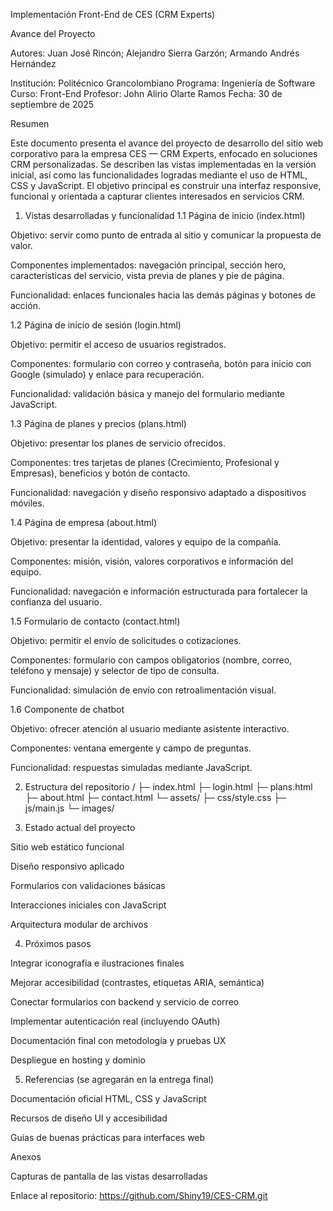 Implementación Front-End de CES (CRM Experts)

Avance del Proyecto

Autores:
Juan José Rincón; Alejandro Sierra Garzón; Armando Andrés Hernández

Institución: Politécnico Grancolombiano
Programa: Ingeniería de Software
Curso: Front-End
Profesor: John Alirio Olarte Ramos
Fecha: 30 de septiembre de 2025

Resumen

Este documento presenta el avance del proyecto de desarrollo del sitio web corporativo para la empresa CES — CRM Experts, enfocado en soluciones CRM personalizadas. Se describen las vistas implementadas en la versión inicial, así como las funcionalidades logradas mediante el uso de HTML, CSS y JavaScript. El objetivo principal es construir una interfaz responsive, funcional y orientada a capturar clientes interesados en servicios CRM.

1. Vistas desarrolladas y funcionalidad
   1.1 Página de inicio (index.html)

Objetivo: servir como punto de entrada al sitio y comunicar la propuesta de valor.

Componentes implementados: navegación principal, sección hero, características del servicio, vista previa de planes y pie de página.

Funcionalidad: enlaces funcionales hacia las demás páginas y botones de acción.

1.2 Página de inicio de sesión (login.html)

Objetivo: permitir el acceso de usuarios registrados.

Componentes: formulario con correo y contraseña, botón para inicio con Google (simulado) y enlace para recuperación.

Funcionalidad: validación básica y manejo del formulario mediante JavaScript.

1.3 Página de planes y precios (plans.html)

Objetivo: presentar los planes de servicio ofrecidos.

Componentes: tres tarjetas de planes (Crecimiento, Profesional y Empresas), beneficios y botón de contacto.

Funcionalidad: navegación y diseño responsivo adaptado a dispositivos móviles.

1.4 Página de empresa (about.html)

Objetivo: presentar la identidad, valores y equipo de la compañía.

Componentes: misión, visión, valores corporativos e información del equipo.

Funcionalidad: navegación e información estructurada para fortalecer la confianza del usuario.

1.5 Formulario de contacto (contact.html)

Objetivo: permitir el envío de solicitudes o cotizaciones.

Componentes: formulario con campos obligatorios (nombre, correo, teléfono y mensaje) y selector de tipo de consulta.

Funcionalidad: simulación de envío con retroalimentación visual.

1.6 Componente de chatbot

Objetivo: ofrecer atención al usuario mediante asistente interactivo.

Componentes: ventana emergente y campo de preguntas.

Funcionalidad: respuestas simuladas mediante JavaScript.

2. Estructura del repositorio
   /
   ├─ index.html
   ├─ login.html
   ├─ plans.html
   ├─ about.html
   ├─ contact.html
   └─ assets/
   ├─ css/style.css
   ├─ js/main.js
   └─ images/

3. Estado actual del proyecto

Sitio web estático funcional

Diseño responsivo aplicado

Formularios con validaciones básicas

Interacciones iniciales con JavaScript

Arquitectura modular de archivos

4. Próximos pasos

Integrar iconografía e ilustraciones finales

Mejorar accesibilidad (contrastes, etiquetas ARIA, semántica)

Conectar formularios con backend y servicio de correo

Implementar autenticación real (incluyendo OAuth)

Documentación final con metodología y pruebas UX

Despliegue en hosting y dominio

5. Referencias (se agregarán en la entrega final)

Documentación oficial HTML, CSS y JavaScript

Recursos de diseño UI y accesibilidad

Guías de buenas prácticas para interfaces web

Anexos

Capturas de pantalla de las vistas desarrolladas

Enlace al repositorio: https://github.com/Shiny19/CES-CRM.git